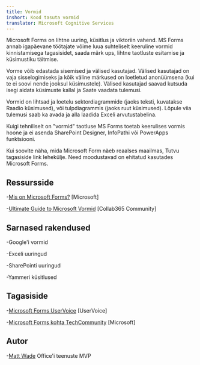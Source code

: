 ```yaml
---
title: Vormid
inshort: Kood tasuta vormid
translator: Microsoft Cognitive Services
---
```


Microsoft Forms on lihtne uuring, küsitlus ja viktoriin vahend. MS Forms annab
igapäevane töötajate võime luua suhteliselt keeruline vormid
kinnistamisega tagasisidet, saada märk ups, lihtne taotluste esitamise ja
küsimustiku täitmise.

Vorme võib edastada sisemised ja välised kasutajad. Välised kasutajad
on vaja sisselogimiseks ja kõik väline märkused on loetletud anonüümsena
(kui te ei soovi nende jooksul küsimustele).
Välised kasutajad saavad kutsuda isegi aidata küsimuste kallal ja
Saate vaadata tulemusi.

Vormid on lihtsad ja loetelu sektordiagrammide (jaoks teksti, kuvatakse
Raadio küsimused), või tulpdiagrammis (jaoks ruut küsimused). Lõpule viia
tulemusi saab ka avada ja alla laadida Exceli arvutustabelina.

Kuigi tehniliselt on "vormid" taotluse MS Forms toetab
keerulises vormis hoone ja ei asenda SharePoint Designer,
InfoPathi või PowerApps funktsiooni.

Kui soovite näha, mida Microsoft Form näeb reaalses maailmas,
Tutvu tagasiside link lehekülje. Need moodustavad on ehitatud
kasutades Microsoft Forms.

Ressursside
---------

-[Mis on Microsoft Forms?](https://support.office.com/en-us/forms)
    \[Microsoft\]

-[Ultimate Guide to Microsoft
    Vormid](https://collab365.community/ultimate-guide-microsoft-forms/)
    \[Collab365 Community\]

Sarnased rakendused
------------

-Google'i vormid

-Exceli uuringud

-SharePointi uuringud

-Yammeri küsitlused

Tagasiside
---------

-[Microsoft Forms UserVoice](https://microsoftforms.uservoice.com/forums/386451-welcome-to-microsoft-forms-suggestion-box)
    \[UserVoice\]

-[Microsoft Forms kohta TechCommunity](https://techcommunity.microsoft.com/t5/Microsoft-Forms/ct-p/MicrosoftForms)
    \[Microsoft\]

Autor
---------

-[Matt Wade](https://www.linkedin.com/in/thatmattwade/) Office'i teenuste MVP


